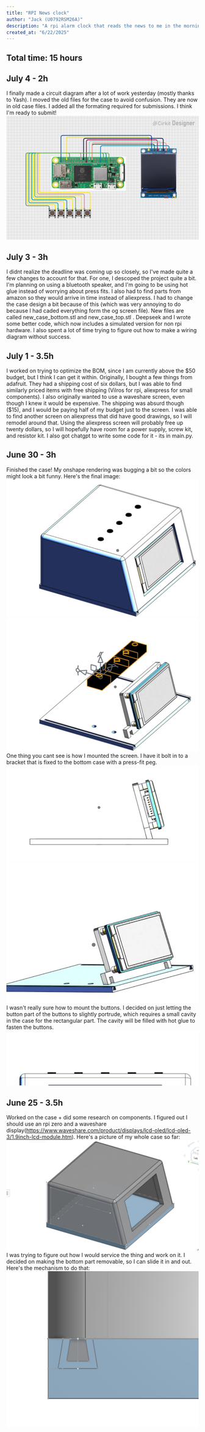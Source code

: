 ```yaml
---
title: "RPI News clock"
author: "Jack (U0792RSM26A)"
description: "A rpi alarm clock that reads the news to me in the morning"
created_at: "6/22/2025"
---
```

## Total time: 15 hours

## July 4 - 2h
I finally made a circuit diagram after a lot of work yesterday (mostly thanks to Yash). I moved the old files for the case to avoid confusion. They are now in old case files. I added all the formating required for submissions. I think I'm ready to submit!
![](https://github.com/jayman-cooks/news_clock/blob/main/circuit_diagram.png)

## July 3 - 3h
I didnt realize the deadline was coming up so closely, so I've made quite a few changes to account for that. For one, I descoped the project quite a bit. I'm planning on using a bluetooth speaker, and I'm going to be using hot glue instead of worrying about press fits. I also had to find parts from amazon so they would arrive in time instead of aliexpress. I had to change the case design a bit because of this (which was very annoying to do because I had caded everything form the og screen file). New files are called new_case_bottom.stl and new_case_top.stl . Deepseek and I wrote some better code, which now includes a simulated version for non rpi hardware. I also spent a lot of time trying to figure out how to make a wiring diagram without success. 


## July 1 - 3.5h
I worked on trying to optimize the BOM, since I am currently above the $50 budget, but I think I can get it within. Originally, I bought a few things from adafruit. They had a shipping cost of six dollars, but I was able to find similarly priced items with free shipping (Vilros for rpi, aliexpress for small components). I also originally wanted to use a waveshare screen, even though I knew it would be expensive. The shipping was absurd though (\$15), and I would be paying half of my budget just to the screen. I was able to find another screen on aliexpress that did have good drawings, so I will remodel around that. Using the aliexpress screen will probably free up twenty dollars, so I will hopefully have room for a power supply, screw kit, and resistor kit. I also got chatgpt to write some code for it - its in main.py. 

## June 30 - 3h
Finished the case! My onshape rendering was bugging a bit so the colors might look a bit funny. Here's the final image:
![](https://github.com/jayman-cooks/news_clock/blob/main/full_final_case.jpg)
![](https://github.com/jayman-cooks/news_clock/blob/main/case_no_top.jpg)
One thing you cant see is how I mounted the screen. I have it bolt in to a bracket that is fixed to the bottom case with a press-fit peg. 
![](https://github.com/jayman-cooks/news_clock/blob/main/screen_stand1.jpg)
![](https://github.com/jayman-cooks/news_clock/blob/main/screen_stand2.jpg)
I wasn't really sure how to mount the buttons. I decided on just letting the button part of the buttons to slightly portrude, which requires a small cavity in the case for the rectangular part. The cavity will be filled with hot glue to fasten the buttons.  
![](https://github.com/jayman-cooks/news_clock/blob/main/buttons.jpg)

## June 25 - 3.5h
Worked on the case + did some research on components. I figured out I should use an rpi zero and a waveshare display(https://www.waveshare.com/product/displays/lcd-oled/lcd-oled-3/1.9inch-lcd-module.htm). Here's a picture of my whole case so far:
![alt text](https://github.com/jayman-cooks/news_clock/blob/main/body_1_rpi_news.jpg?raw=true)
I was trying to figure out how I would service the thing and work on it. I decided on making the bottom part removable, so I can slide it in and out. Here's the mechanism to do that:
![alt text](https://github.com/jayman-cooks/news_clock/blob/main/joining_mech_rpi_news.jpg?raw=true)
